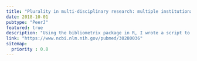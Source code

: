 ```yaml
---
title: "Plurality in multi-disciplinary research: multiple institutional affiliations are associated with increased citations"
date: 2018-10-01
pubtype: "PeerJ"
featured: true
description: "Using the bibliometrix package in R, I wrote a script to retrieve over 27,000 scientific articles from Web of Science. For multi-author papers, having more than one institutional affiliation was associated with higher average normalised citation counts."
link: "https://www.ncbi.nlm.nih.gov/pubmed/30280036"
sitemap:
  priority : 0.8
---
```



